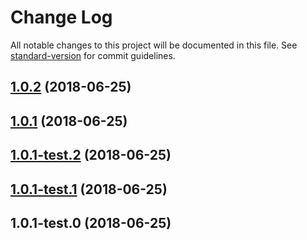 # Change Log

All notable changes to this project will be documented in this file. See [standard-version](https://github.com/conventional-changelog/standard-version) for commit guidelines.

<a name="1.0.2"></a>
## [1.0.2](https://github.com/dvelasquez/ts-crud/compare/v1.0.1...v1.0.2) (2018-06-25)



<a name="1.0.1"></a>
## [1.0.1](https://github.com/dvelasquez/ts-crud/compare/v1.0.1-test.2...v1.0.1) (2018-06-25)



<a name="1.0.1-test.2"></a>
## [1.0.1-test.2](https://github.com/dvelasquez/ts-crud/compare/v1.0.1-test.1...v1.0.1-test.2) (2018-06-25)



<a name="1.0.1-test.1"></a>
## [1.0.1-test.1](https://github.com/dvelasquez/ts-crud/compare/v1.0.1-test.0...v1.0.1-test.1) (2018-06-25)



<a name="1.0.1-test.0"></a>
## 1.0.1-test.0 (2018-06-25)
